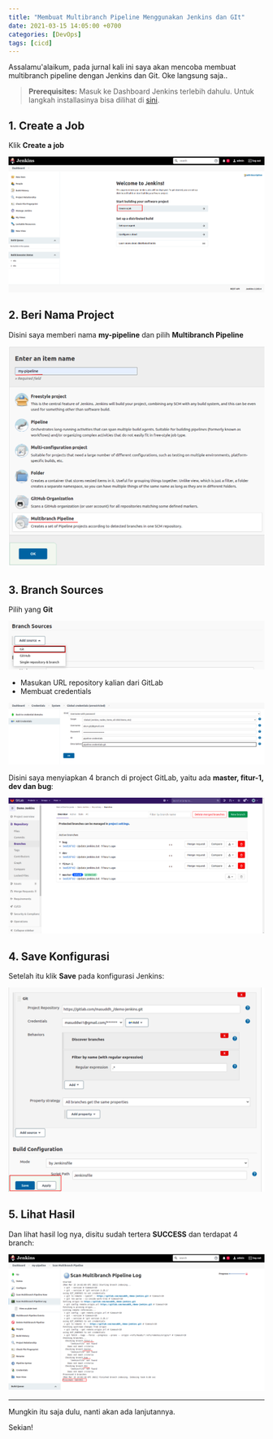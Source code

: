 ```yaml
---
title: "Membuat Multibranch Pipeline Menggunakan Jenkins dan GIt"
date: 2021-03-15 14:05:00 +0700
categories: [DevOps]
tags: [cicd]
---
```


Assalamu'alaikum, pada jurnal kali ini saya akan mencoba membuat multibranch pipeline dengan Jenkins dan Git. Oke langsung saja..

> **Prerequisites:** Masuk ke Dashboard Jenkins terlebih dahulu. Untuk langkah installasinya bisa dilihat di [sini](https://zimmernet.blogspot.com/2021/03/installing-jenkins-on-aws-ec2-ubuntu.html).

## 1. Create a Job

Klik **Create a job**

[![](/assets/img/posts/image(58).png)](/assets/img/posts/)

## 2. Beri Nama Project

Disini saya memberi nama **my-pipeline** dan pilih **Multibranch Pipeline**

[![](/assets/img/posts/image(57).png)](/assets/img/posts/)

## 3. Branch Sources

Pilih yang **Git**

[![](/assets/img/posts/image(56).png)](/assets/img/posts/)

- Masukan URL repository kalian dari GitLab
- Membuat credentials

[![](/assets/img/posts/image(54).png)](/assets/img/posts/)

Disini saya menyiapkan 4 branch di project GitLab, yaitu ada **master, fitur-1, dev dan bug**:

[![](/assets/img/posts/image(51).png)](/assets/img/posts/)

## 4. Save Konfigurasi

Setelah itu klik **Save** pada konfigurasi Jenkins:

[![](/assets/img/posts/image(50).png)](/assets/img/posts/)

## 5. Lihat Hasil

Dan lihat hasil log nya, disitu sudah tertera **SUCCESS** dan terdapat 4 branch:

[![](/assets/img/posts/image(49).png)](/assets/img/posts/)

---

Mungkin itu saja dulu, nanti akan ada lanjutannya.

Sekian!